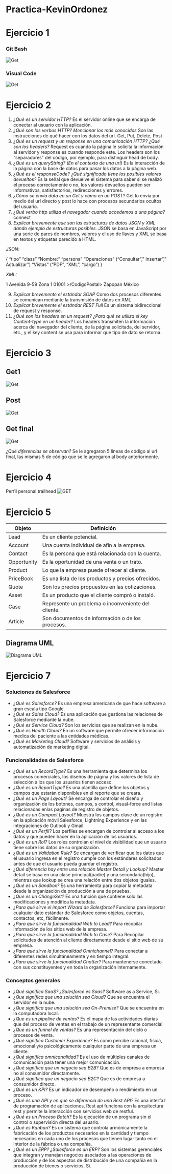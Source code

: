 # Practica-KevinOrdonez

# Ejercicio 1
### Git Bash
![Get](https://github.com/Kevinordonez09/Practica-KevinOrdonez/blob/main/Git_Bash.jpg)
### Visual Code
![Get](https://github.com/Kevinordonez09/Practica-KevinOrdonez/blob/main/VisualStudioCode.jpg)
# Ejercicio 2
1.	*¿Qué es un servidor HTTP?*
Es el servidor online que se encarga de conectar al usuario con la aplicación.
2.	*¿Qué son los verbos HTTP? Mencionar los más conocidos*
Son las instrucciones de qué hacer con los datos del url.
Get, Put, Delete, Post
3.	*¿Qué es un request y un response en una comunicación HTTP? ¿Qué son los headers?*
Request es cuando la página le solicita la información al servidor y response es cuando responde este.
Los headers son los “separadores” del código, por ejemplo, para distinguir head de body.
4.	*¿Qué es un queryString? (En el contexto de una url)*
Es la interacción de la página con la base de datos para pasar los datos a la página web.
5.	*¿Qué es el responseCode? ¿Qué significado tiene los posibles valores devueltos?*
Es la señal que devuelve el sistema para saber si se realizó el proceso correctamente o no, los valores devueltos pueden ser informativos, satisfactorios, redirecciones y errores.
6.	*¿Cómo se envía data en un Get y cómo en un POST?*
Get lo envía por medio del url directo y post lo hace con procesos secundarios ocultos del usuario.
7.	*¿Qué verbo http utiliza el navegador cuando accedemos a una página?*
connect
8.	*Explicar brevemente qué son las estructuras de datos JSON y XML dando ejemplo de estructuras posibles.*
JSON se basa en JavaScript por una serie de pares de nombres, valores y el uso de llaves y XML se basa en textos y etiquetas parecido a HTML.

*JSON:*

{
“tipo” “class”
“Nombre:” “persona”
“Operaciones” (“Consultar”,” Insertar”,” Actualizar”)
“Vistas” (“PDF”, “XML”, “cargo”)
}

*XML:*

<Receptor>
	<DireccionReceptor>
		<Direccion>1 Avenida 9-59 Zona 1 </Direccion >
		<CodigoPostal> 01001 >/CodigoPostal>
		<Municipio> Zapopan </Municipio>
		<País> México </País>
	<DireccionReceptor>
<Receptor>


9.	*Explicar brevemente el estándar SOAP*
Como dos procesos diferentes se comunican mediante la transmisión de datos en XML
10.	*Explicar brevemente el estándar REST Full*
Es un sistema bidireccional de request y response.
11.	*¿Qué son los headers en un request? ¿Para qué se utiliza el key Content-type en un header?*
Los headers transmiten la información acerca del navegador del cliente, de la página solicitada, del servidor, etc., y el key content se usa para informar que tipo de dato se retorna.

# Ejercicio 3

## Get1
![Get](https://github.com/Kevinordonez09/Practica-KevinOrdonez/blob/main/Get1.jpg)

## Post
![Get](https://github.com/Kevinordonez09/Practica-KevinOrdonez/blob/main/Post.jpg)

## Get final
![Get](https://github.com/Kevinordonez09/Practica-KevinOrdonez/blob/main/Get2.jpg)

*¿Qué diferencias se observan?*
Se le agregaron 5 líneas de código al url final, las mismas 5 de código que se le agregaron al body anteriormente.


# Ejercicio 4
Perfil personal trailhead
![GET](https://github.com/Kevinordonez09/Practica-KevinOrdonez/blob/main/Perfil%20peronal%20Trailhead.jpg)

# Ejercicio 5
|Objeto		| Definición 					| 
|---------------|-----------------------------------------------|
|Lead           |Es un cliente potencial.			  |
|Account	|Una cuenta individual de afín a la empresa.	  |
|Contact	|Es la persona que está relacionada con la cuenta.|
|Opportunity	|Es la oportunidad de una venta o un trato.	  |
|Product	|Lo que la empresa puede ofrecer al cliente.	  |
|PriceBook	|Es una lista de los productos y precios ofrecidos.|
|Quote		|Son los precios propuestos en las cotizaciones.   |
|Asset		|Es un producto que el cliente compró o instaló.   |
|Case		|Represente un problema o inconveniente del cliente.|
|Article	|Son documentos de información o de los procesos.   |

## Diagrama UML
![Diagrama UML](https://github.com/Kevinordonez09/Practica-KevinOrdonez/blob/main/DiagramaUML.jpg)

# Ejercicio 7

### Soluciones de Salesforce
- *¿Qué es Salesforce?* Es una empresa americana de que hace software a gran escala tipo Google.
- *¿Qué es Sales Cloud?* Es una aplicación que gestiona las relaciones de Salesforce mediante la nube.
- *¿Qué es Service Cloud?* Son los servicios que se realizan en la nube.
- *¿Qué es Health Cloud?* En un software que permite ofrecer información medica del paciente a las entidades médicas.
- *¿Qué es Marketing Cloud?* Software y servicios de análisis y automatización de marketing digital. 

### Funcionalidades de Salesforce
- *¿Qué es un RecordType?*  Es una herramienta que determina los procesos comerciales, los diseños de página y los valores de lista de selección a los que los usuarios tienen acceso.
- *¿Qué es un ReportType?* Es una plantilla que define los objetos y campos que estarán disponibles en el reporte que se creara.
- *¿Qué es un Page Layout?*  Se encarga de controlar el diseño y organización de los botones, campos, s control, visual-force and listas relacionadas enlas paginas de registro de objetos.
- *¿Qué es un Compact Layout?* Muestra los campos clave de un registro en la aplicación móvil Salesforce, Lightning Experience y en las integraciones de Outlook y Gmail.
- *¿Qué es un Perfil?* Los perfiles se encargan de controlar al acceso a los datos y que pueden hacer en la aplicación de los usuarios.
- *¿Qué es un Rol?* Los roles controlan el nivel de visibilidad que un usuario tiene sobre los datos de su organización.
- *¿Qué es un Validation Rule?* Se encargan de verificar que los datos que el usuario ingresa en el registro cumple con los estándares solicitados antes de que el usuario pueda guardar el registro.
- *¿Qué diferencia hay entre una relación Master Detail y Lookup?* Master detail se basa en una clase principal(padre) y una secundaria(hijo), mientras que lookup se crea una relación entre dos objetos iguales.
- *¿Qué es un Sandbox?* Es una herramienta para copiar la metadata desde la organización de producción a una de pruebas.
- *¿Que es un ChangeSet?* Es una función que contiene solo las modificaciones y modifica la metadata.
- *¿Para qué sirve el import Wizard de Salesforce?* Funciona para importar cualquier dato estándar de Salesforce como objetos, cuentas, contactos, etc, fácilmente.
- *¿Para qué sirve la funcionalidad Web to Lead?* Para recopilar información de los sitios web de la empresa.
- *¿Para qué sirve la funcionalidad Web to Case?* Para Recopilar solicitudes de atención al cliente directamente desde el sitio web de su empresa.
- *¿Para qué sirve la funcionalidad Omnichannel?* Para conectar a diferentes redes simultáneamente y en tiempo integral.
- *¿Para qué sirve la funcionalidad Chatter?* Para mantenerse conectado con sus constituyentes y en toda la organización internamente.

### Conceptos generales
- *¿Qué significa SaaS? ¿Salesforce es Saas?* Software as a Service, Si.
- *¿Que significa que una solución sea Cloud?* Que se encuentra el servidor en la nube.
- *¿Que significa que una solución sea On-Premise?* Que se encuentra en la computadora local.
- *¿Que es un pipeline de ventas?* Es el mapa de las actividades diarias que del proceso de ventas en el trabajo de un representante comercial
- *¿Que es un funnel de ventas?* Es una representación del ciclo o procesos de venta.
- *¿Qué significa Customer Experience?* Es como percibe racional, física, emocional y/o psicológicamente cualquier parte de una empresa un cliente.
- *¿Qué significa omnicanalidad?* Es el uso de múltiples canales de comunicación para tener una mejor comunicación.
- *¿Qué significa que un negocio sea B2B?* Que es de empresa a empresa no al consumidor directamente.
- *¿Qué significa que un negocio sea B2C?* Que es de empresa a consumidor directo.
- *¿Qué es un KPI?* Es un indicador de desempeño o rendimiento en un proceso.
- *¿Qué es una API y en qué se diferencia de una Rest API?* Es una interfaz de programación de aplicaciones, Rest api funciona con la arquitectura rest y permite la interacción con servicios web de restful.
- *¿Qué es un Proceso Batch?* Es la ejecución de un programa sin el control o supervisión directa del usuario.
- *¿Qué es Kanban?* Es un sistema que controla armónicamente la fabricación de los productos necesarios en la cantidad y tiempo necesarios en cada uno de los procesos que tienen lugar tanto en el interior de la fábrica o una compañía.
- *¿Qué es un ERP? ¿Salesforce es un ERP?* Son los sistemas gerenciales que integran y manejan negocios asociados a las operaciones de producción y de los aspectos de distribución de una compañía en la producción de bienes o servicios, Si.
